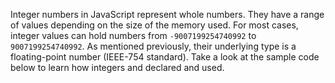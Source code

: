 Integer numbers in JavaScript represent whole numbers. They have a range of values depending on the size of the memory used. For most cases, integer values can hold numbers from `-9007199254740992` to `9007199254740992`. As mentioned previously, their underlying type is a floating-point number (IEEE-754 standard). Take a look at the sample code below to learn how integers and declared and used.
